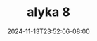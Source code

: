--- 
title: "alyka 8"
description: "   video bokep alyka 8  tele   baru"
date: 2024-11-13T23:52:06-08:00
file_code: "12qcjb9vl6ju"
draft: false
cover: "ck0qsrqsiey48wdw.jpg"
tags: ["alyka", "bokep-indo", "bokep-viral", "bokep-ig"]
length: 41
fld_id: "1390198"
foldername: "Alyka"
categories: ["Alyka"]
views: 24
---